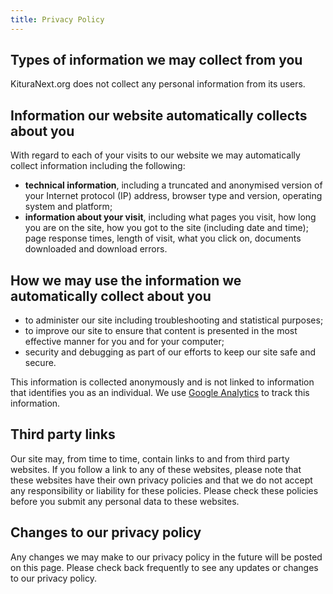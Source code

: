 ```yaml
---
title: Privacy Policy
---
```


## Types of information we may collect from you

KituraNext.org does not collect any personal information from its users. 

## Information our website automatically collects about you

With regard to each of your visits to our website we may automatically collect information including the following:

- **technical information**, including a truncated and anonymised version of your Internet protocol (IP) address, browser type and version, operating system and platform;
- **information about your visit**, including what pages you visit, how long you are on the site, how you got to the site (including date and time); page response times, length of visit, what you click on, 
documents downloaded and download errors.

## How we may use the information we automatically collect about you

- to administer our site including troubleshooting and statistical purposes;
- to improve our site to ensure that content is presented in the most effective manner for you and for your computer;
- security and debugging as part of our efforts to keep our site safe and secure.

This information is collected anonymously and is not linked to information that identifies you as an individual. We use [Google Analytics](https://support.google.com/analytics/answer/6004245) to track this information. 

## Third party links
Our site may, from time to time, contain links to and from third party websites. If you follow a link to any of these websites, please note that these websites have their own privacy policies and
that we do not accept any responsibility or liability for these policies. Please check these policies before you submit any personal data to these websites.

## Changes to our privacy policy
Any changes we may make to our privacy policy in the future will be posted on this page. Please check back frequently to see any updates or changes to our privacy policy.